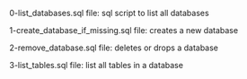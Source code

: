 0-list_databases.sql file: sql script to list all databases

1-create_database_if_missing.sql file: creates a new database

2-remove_database.sql file: deletes or drops a database

3-list_tables.sql file: list all tables in a database